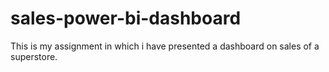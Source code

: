 # sales-power-bi-dashboard
This is my assignment in which i have presented a dashboard on sales of a superstore.
